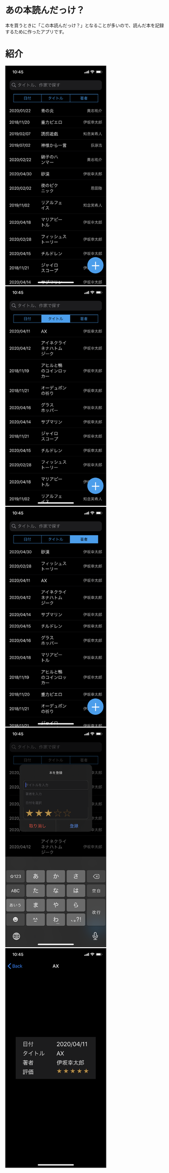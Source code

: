 # あの本読んだっけ？
 
本を買うときに「この本読んだっけ？」となることが多いので、読んだ本を記録するために作ったアプリです。



# 紹介

<img src="IMG_1062.png" width="320px"> <img src="IMG_1063.png" width="320px">
<img src="IMG_1064.png" width="320px">
<img src="IMG_1065.png" width="320px">
<img src="IMG_1066.png" width="320px">
